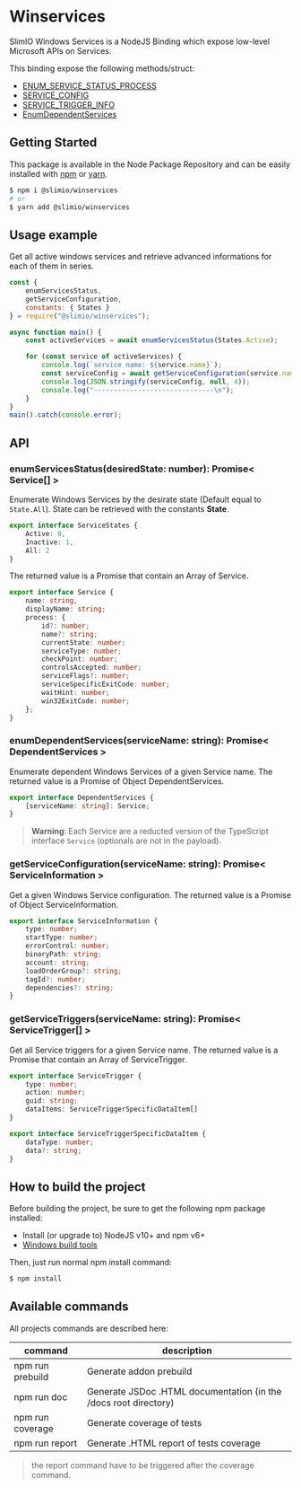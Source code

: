 # Winservices

SlimIO Windows Services is a NodeJS Binding which expose low-level Microsoft APIs on Services.

This binding expose the following methods/struct:

- [ENUM_SERVICE_STATUS_PROCESS](https://docs.microsoft.com/en-us/windows/desktop/api/winsvc/ns-winsvc-_enum_service_status_processa)
- [SERVICE_CONFIG](https://docs.microsoft.com/en-us/windows/desktop/services/querying-a-service-s-configuration)
- [SERVICE_TRIGGER_INFO](https://docs.microsoft.com/en-us/windows/desktop/api/winsvc/ns-winsvc-_service_trigger_info)
- [EnumDependentServices](https://docs.microsoft.com/en-us/windows/desktop/api/winsvc/nf-winsvc-enumdependentservicesa)

## Getting Started

This package is available in the Node Package Repository and can be easily installed with [npm](https://docs.npmjs.com/getting-started/what-is-npm) or [yarn](https://yarnpkg.com).

```bash
$ npm i @slimio/winservices
# or
$ yarn add @slimio/winservices
```

## Usage example

Get all active windows services and retrieve advanced informations for each of them in series.

```js
const {
    enumServicesStatus,
    getServiceConfiguration,
    constants: { States }
} = require("@slimio/winservices");

async function main() {
    const activeServices = await enumServicesStatus(States.Active);

    for (const service of activeServices) {
        console.log(`service name: ${service.name}`);
        const serviceConfig = await getServiceConfiguration(service.name);
        console.log(JSON.stringify(serviceConfig, null, 4));
        console.log("------------------------------\n");
    }
}
main().catch(console.error);
```

## API

### enumServicesStatus(desiredState: number): Promise< Service[] >

Enumerate Windows Services by the desirate state (Default equal to `State.All`). State can be retrieved with the constants **State**.

```ts
export interface ServiceStates {
    Active: 0,
    Inactive: 1,
    All: 2
}
```

The returned value is a Promise that contain an Array of Service.

```ts
export interface Service {
    name: string,
    displayName: string;
    process: {
        id?: number;
        name?: string;
        currentState: number;
        serviceType: number;
        checkPoint: number;
        controlsAccepted: number;
        serviceFlags?: number;
        serviceSpecificExitCode: number;
        waitHint: number;
        win32ExitCode: number;
    };
}
```

### enumDependentServices(serviceName: string): Promise< DependentServices >
Enumerate dependent Windows Services of a given Service name. The returned value is a Promise of Object DependentServices.

```ts
export interface DependentServices {
    [serviceName: string]: Service;
}
```

> **Warning**: Each Service are a reducted version of the TypeScript interface `Service` (optionals are not in the payload).

### getServiceConfiguration(serviceName: string): Promise< ServiceInformation >
Get a given Windows Service configuration. The returned value is a Promise of Object ServiceInformation.

```ts
export interface ServiceInformation {
    type: number;
    startType: number;
    errorControl: number;
    binaryPath: string;
    account: string;
    loadOrderGroup?: string;
    tagId?: number;
    dependencies?: string;
}
```

### getServiceTriggers(serviceName: string): Promise< ServiceTrigger[] >
Get all Service triggers for a given Service name. The returned value is a Promise that contain an Array of ServiceTrigger.

```ts
export interface ServiceTrigger {
    type: number;
    action: number;
    guid: string;
    dataItems: ServiceTriggerSpecificDataItem[]
}

export interface ServiceTriggerSpecificDataItem {
    dataType: number;
    data?: string;
}
```

## How to build the project

Before building the project, be sure to get the following npm package installed:

- Install (or upgrade to) NodeJS v10+ and npm v6+
- [Windows build tools](https://www.npmjs.com/package/windows-build-tools)

Then, just run normal npm install command:

```bash
$ npm install
```

## Available commands

All projects commands are described here:

| command | description |
| --- | --- |
| npm run prebuild | Generate addon prebuild |
| npm run doc | Generate JSDoc .HTML documentation (in the /docs root directory) |
| npm run coverage | Generate coverage of tests |
| npm run report | Generate .HTML report of tests coverage |

> the report command have to be triggered after the coverage command.
